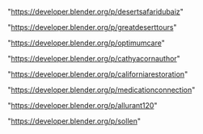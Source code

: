 "https://developer.blender.org/p/desertsafaridubaiz"

"https://developer.blender.org/p/greatdeserttours"

"https://developer.blender.org/p/optimumcare"

"https://developer.blender.org/p/cathyacornauthor"

"https://developer.blender.org/p/californiarestoration"

"https://developer.blender.org/p/medicationconnection"

"https://developer.blender.org/p/allurant120"

"https://developer.blender.org/p/sollen"

